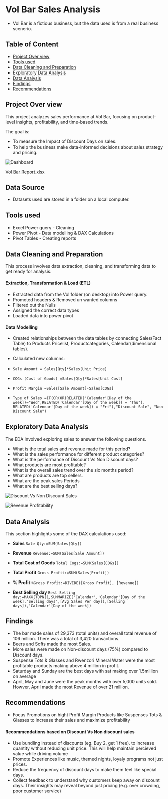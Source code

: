 # Vol Bar Sales Analysis

- Vol Bar is a fictious business, but the data used is from a real business scenerio.
  
## Table of Content

- [Project Over view](#project-over-view)
- [Tools used](#tools-used)
- [Data Cleaning and Preparation](#data-cleaning-and-preparation)
- [Exploratory Data Analysis](#exploratory-data-analysis)
- [Data Analysis](#data-analysis)
- [Findings](#findings)
- [Recommendations](#recommendations)
  
## Project Over view

This project analyzes sales performance at Vol Bar, focusing on product-level insights, profitability, and time-based trends.

The goal is:
- To measure the Impact of Discount Days on sales.
- To  help the business make data-informed decisions about sales strategy and pricing.

![Dashboard](https://github.com/user-attachments/assets/ae97ba45-65ac-41a6-8a90-6562c21085c7)

[Vol Bar Report.xlsx](https://github.com/user-attachments/files/20638176/Vol.Bar.Report.xlsx)

## Data Source

- Datasets used are stored in a folder on a local computer.

## Tools used

- Excel Power query - Cleaning
- Power Pivot - Data modelling & DAX Calculations
- Pivot Tables - Creating reports

## Data Cleaning and Preparation

This process involves data extraction, cleaning, and transforming data to get ready for analysis.

#### Extraction, Transformation & Load (ETL)
- Extracted data from the Vol folder (on desktop) into Power query.
- Promoted headers & Removed un wanted columns
- Filtered out the Nulls
- Assigned the correct data types
- Loaded data into power pivot

#### Data Modelling

- Created relationships between the data tables by connecting Sales(Fact Table) to Products Pricelist, Productcategories, Calendar(dimensional tables).

- Calculated new columns:
- ```Sale Amount = Sales[Qty]*Sales[Unit Price]```
- ```COGs (Cost of Goods) =Sales[Qty]*Sales[Unit Cost]```
- ```Profit Margin =Sales[Sale Amount]-Sales[COGs]```
- ```Type of Sales =IF(OR(OR(RELATED('Calendar'[Day of the week])="Wed",RELATED('Calendar'[Day of the week]) = "Thu"), RELATED('Calendar'[Day of the week]) = "Fri"),"Discount Sale", "Non Discount Sale")```

## Exploratory Data Analysis

The EDA Involved exploring sales to answer the following questions.

- What is the total sales and revenue made for this period?
- What is the sales performance for different product categories?
- What is the performance of Discount Vs Non Discount days?
- What products are most profitable?
- What is the overall sales trend over the six months period?
- What are products are top sellers.
- What are the peak sales Periods
- What are the best selling days?

![Discount Vs Non Discount Sales](https://github.com/user-attachments/assets/e539d1e6-d395-4e3a-a1e8-55bfef9416ce)


![Revenue   Profitability](https://github.com/user-attachments/assets/291dc64a-df0c-4e82-95da-653ae002f7ef)

## Data Analysis

This section highlights some of the DAX calculations used:

- **Sales**
```Sale Qty:=SUM(Sales[Qty])```

- **Revenue**
```Revenue:=SUM(Sales[Sale Amount])```

- **Total Cost of Goods**
```Total Cogs:=SUM(Sales[COGs])```

- **Total Profit**
```Gross Profit:=SUM(Sales[Profit])```

- **% Profit**
```%Gross Profit:=DIVIDE([Gross Profit], [Revenue])```

- **Best Selling day**
```Best Selling day:=MAXX(TOPN(1,SUMMARIZE('Calendar','Calendar'[Day of the week],"Selling days",[Avg Sales Per day]),[Selling days]),'Calendar'[Day of the week])```

## Findings

- The bar made sales of 29,373 (total units) and overall total revenue of 106 million. There was a total of 3,420 transactions.
- Beers and Softs made the most Sales.
- More sales were made on Non-discount days (75%) compared to Discount days.
- Suspense Tots & Glasses and Rwenzori Mineral Water were the most profitable products making above 4 million in profit.
- Saturday and Sunday are the best days with sat making over 1.5million on average
- April, May and June were the peak months with over 5,000 units sold. Howver, April made the most Revenue of over 21 million.

## Recommendations

- Focus Promotions on hight Profit Margin Products like Suspenses Tots & Glasses to increase their sales and maximize profitability

#### Recommendations based on Discount Vs Non discount sales

- Use bundling instead of discounts (eg. Buy 2, get 1 free). to increase quantity without reducing unit price. This will help maintain percieved value while driving volume
- Promote Experiences like music, themed nights, loyaly programs not just prices.
- Reduce the frequency of discount days to make them feel like special days.
- Collect feedback to understand  why customers keep away on discount days. Their insights may reveal beyond just pricing (e.g. over crowding, poor customer service)

